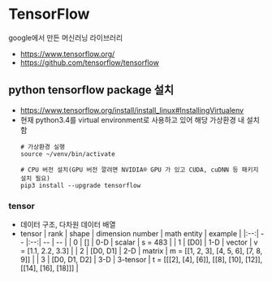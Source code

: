 # TensorFlow
google에서 만든 머신러닝 라이브러리
- https://www.tensorflow.org/
- https://github.com/tensorflow/tensorflow


## python tensorflow package 설치
  - https://www.tensorflow.org/install/install_linux#InstallingVirtualenv
  - 현재 python3.4를 virtual environment로 사용하고 있어 해당 가상환경 내 설치함
    ```
    # 가상환경 실행
    source ~/venv/bin/activate

    # CPU 버전 설치(GPU 버전 깔려면 NVIDIA® GPU 가 있고 CUDA, cuDNN 등 패키지 설치 필요)
    pip3 install --upgrade tensorflow
    ```


### tensor
- 데이터 구조, 다차원 데이터 배열
- tensor
  | rank | shape | dimension number | math entity | example |
  |:--:| -- |:--:| -- | -- |
  | 0 | [] | 0-D | scalar | s = 483 |
  | 1 | [D0] | 1-D | vector | v = [1.1, 2.2, 3.3] |
  | 2 | [D0, D1] | 2-D | matrix | m = [[1, 2, 3], [4, 5, 6], [7, 8, 9]] |
  | 3 | [D0, D1, D2] | 3-D | 3-tensor | t = [[[2], [4], [6]], [[8], [10], [12]], [[14], [16], [18]]] |






